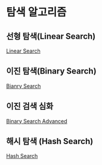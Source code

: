 # 탐색 알고리즘

## 선형 탐색(Linear Search)
[Linear Search](linear.md)

## 이진 탐색(Binary Search)
[Bianry Search](binary.md)

## 이진 검색 심화
[Binary Search Advanced](binary-advenced.md)

## 해시 탐색 (Hash Search)
[Hash Search](hash.md)